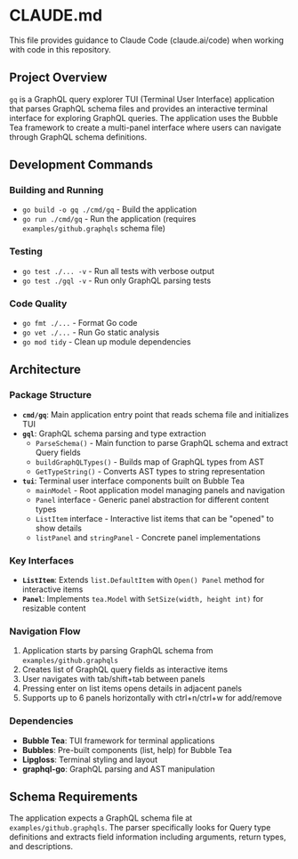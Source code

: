 # CLAUDE.md

This file provides guidance to Claude Code (claude.ai/code) when working with code in this repository.

## Project Overview

`gq` is a GraphQL query explorer TUI (Terminal User Interface) application that parses GraphQL schema files and provides an interactive terminal interface for exploring GraphQL queries. The application uses the Bubble Tea framework to create a multi-panel interface where users can navigate through GraphQL schema definitions.

## Development Commands

### Building and Running
- `go build -o gq ./cmd/gq` - Build the application
- `go run ./cmd/gq` - Run the application (requires `examples/github.graphqls` schema file)

### Testing
- `go test ./... -v` - Run all tests with verbose output
- `go test ./gql -v` - Run only GraphQL parsing tests

### Code Quality
- `go fmt ./...` - Format Go code
- `go vet ./...` - Run Go static analysis
- `go mod tidy` - Clean up module dependencies

## Architecture

### Package Structure
- **`cmd/gq`**: Main application entry point that reads schema file and initializes TUI
- **`gql`**: GraphQL schema parsing and type extraction
  - `ParseSchema()` - Main function to parse GraphQL schema and extract Query fields
  - `buildGraphQLTypes()` - Builds map of GraphQL types from AST
  - `GetTypeString()` - Converts AST types to string representation
- **`tui`**: Terminal user interface components built on Bubble Tea
  - `mainModel` - Root application model managing panels and navigation
  - `Panel` interface - Generic panel abstraction for different content types
  - `ListItem` interface - Interactive list items that can be "opened" to show details
  - `listPanel` and `stringPanel` - Concrete panel implementations

### Key Interfaces
- **`ListItem`**: Extends `list.DefaultItem` with `Open() Panel` method for interactive items
- **`Panel`**: Implements `tea.Model` with `SetSize(width, height int)` for resizable content

### Navigation Flow
1. Application starts by parsing GraphQL schema from `examples/github.graphqls`
2. Creates list of GraphQL query fields as interactive items
3. User navigates with tab/shift+tab between panels
4. Pressing enter on list items opens details in adjacent panels
5. Supports up to 6 panels horizontally with ctrl+n/ctrl+w for add/remove

### Dependencies
- **Bubble Tea**: TUI framework for terminal applications
- **Bubbles**: Pre-built components (list, help) for Bubble Tea
- **Lipgloss**: Terminal styling and layout
- **graphql-go**: GraphQL parsing and AST manipulation

## Schema Requirements

The application expects a GraphQL schema file at `examples/github.graphqls`. The parser specifically looks for Query type definitions and extracts field information including arguments, return types, and descriptions.